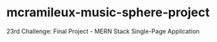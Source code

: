 # mcramileux-music-sphere-project
23rd Challenge: Final Project - MERN Stack Single-Page Application
